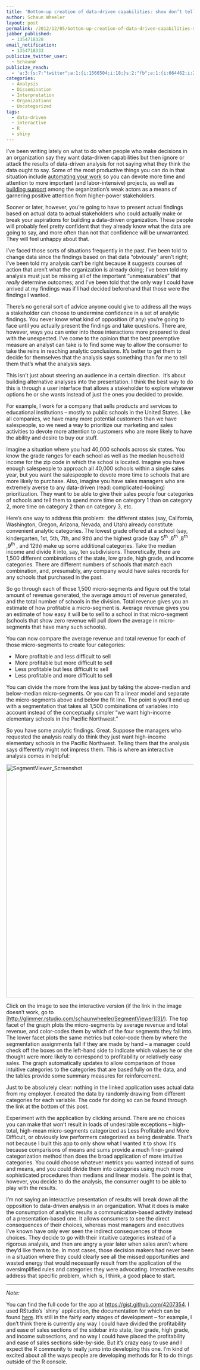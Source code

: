 ```yaml
---
title: 'Bottom-up creation of data-driven capabilities: show don’t tell'
author: Schaun Wheeler
layout: post
permalink: /2012/12/05/bottom-up-creation-of-data-driven-capabilities-show-dont-tell/
jabber_published:
  - 1354718328
email_notification:
  - 1354718333
publicize_twitter_user:
  - SchaunW
publicize_reach:
  - 'a:3:{s:7:"twitter";a:1:{i:1566504;i:18;}s:2:"fb";a:1:{i:664462;i:205;}s:2:"wp";a:1:{i:0;i:44;}}'
categories:
  - Analysis
  - Dissemination
  - Interpretation
  - Organizations
  - Uncategorized
tags:
  - data-driven
  - interactive
  - R
  - shiny
---
```

I’ve been writing lately on what to do when people who make decisions in an organization say they want data-driven capabilities but then ignore or attack the results of data-driven analysis for not saying what they think the data ought to say. Some of the most productive things you can do in that situation include [automating your work][1] so you can devote more time and attention to more important (and labor-intensive) projects, as well as [building support][2] among the organization’s weak actors as a means of garnering positive attention from higher-power stakeholders.<!--more-->

Sooner or later, however, you’re going to have to present actual findings based on actual data to actual stakeholders who could actually make or break your aspirations for building a data-driven organization. These people will probably feel pretty confident that they already know what the data are going to say, and more often than not that confidence will be unwarranted. They will feel unhappy about that.

I’ve faced those sorts of situations frequently in the past. I’ve been told to change data since the findings based on that data “obviously” aren’t right; I’ve been told my analysis can’t be right because it suggests courses of action that aren’t what the organization is already doing; I’ve been told my analysis must just be missing all of the important “unmeasurables” that *really* determine outcomes; and I’ve been told that the only way I could have arrived at my findings was if I had decided beforehand that those were the findings I wanted.

There’s no general sort of advice anyone could give to address all the ways a stakeholder can choose to undermine confidence in a set of analytic findings. You never know what kind of opposition (if any) you’re going to face until you actually present the findings and take questions. There are, however, ways you can enter into those interactions more prepared to deal with the unexpected. I’ve come to the opinion that the best preemptive measure an analyst can take is to find some way to allow the consumer to take the reins in reaching analytic conclusions. It’s better to get them to decide for themselves that the analysis says something than for me to tell them that’s what the analysis says.

This isn’t just about steering an audience in a certain direction.  It’s about building alternative analyses into the presentation. I think the best way to do this is through a user interface that allows a stakeholder to explore whatever options he or she wants instead of just the ones you decided to provide.

For example, I work for a company that sells products and services to educational institutions – mostly to public schools in the United States. Like all companies, we have many more potential customers than we have salespeople, so we need a way to prioritize our marketing and sales activities to devote more attention to customers who are more likely to have the ability and desire to buy our stuff.

Imagine a situation where you had 40,000 schools across six states. You know the grade ranges for each school as well as the median household income for the zip code in which the school is located. Imagine you have enough salespeople to approach all 40,000 schools within a single sales year, but you want the salespeople to devote more time to schools that are more likely to purchase. Also, imagine you have sales managers who are extremely averse to any data-driven (read: complicated-looking) prioritization. They want to be able to give their sales people four categories of schools and tell them to spend more time on category 1 than on category 2, more time on category 2 than on category 3, etc.

Here’s one way to address this problem:  the different states (say, California, Washington, Oregon, Arizona, Nevada, and Utah) already constitute convenient analytic categories. The lowest grade offered at a school (say, kindergarten, 1st, 5th, 7th, and 9th) and the highest grade (say 5<sup>th</sup> ,6<sup>th</sup> ,8<sup>th</sup> ,9<sup>th</sup> , and 12th) make up some additional categories. Take the median income and divide it into, say, ten subdivisions. Theoretically, there are 1,500 different combinations of the state, low grade, high grade, and income categories. There are different numbers of schools that match each combination, and, presumably, any company would have sales records for any schools that purchased in the past.

So go through each of those 1,500 micro-segments and figure out the total amount of revenue generated, the average amount of revenue generated, and the total number of schools in the division. Total revenue gives you an estimate of how profitable a micro-segment is. Average revenue gives you an estimate of how easy it will be to sell to a school in that micro-segment (schools that show zero revenue will pull down the average in micro-segments that have many such schools).

You can now compare the average revenue and total revenue for each of those micro-segments to create four categories:

*   More profitable and less difficult to sell
*   More profitable but more difficult to sell
*   Less profitable but less difficult to sell
*   Less profitable and more difficult to sell

You can divide the more from the less just by taking the above-median and below-median micro-segments. Or you can fit a linear model and separate the micro-segments above and below the fit line. The point is you’ll end up with a segmentation that takes all 1,500 combinations of variables into account instead of the conceptually simpler “we want high-income elementary schools in the Pacific Northwest.”

So you have some analytic findings. Great. Suppose the managers who requested the analysis really do think they just want high-income elementary schools in the Pacific Northwest. Telling them that the analysis says differently might not impress them. This is where an interactive analysis comes in helpful:

[<img class="alignnone size-full wp-image-326" alt="SegmentViewer_Screenshot" src="http://housesofstones.github.io/images/segmentviewer_screenshot.png" height="624" width="960" />][3]

Click on the image to see the interactive version (if the link in the image doesn&#8217;t work, go to [http://glimmer.rstudio.com/schaunwheeler/SegmentViewer][3]/). The top facet of the graph plots the micro-segments by average revenue and total revenue, and color-codes them by which of the four segments they fall into. The lower facet plots the same metrics but color-code them by where the segmentation assignments fall if they are made by hand – a manager could check off the boxes on the left-hand side to indicate which values he or she thought were more likely to correspond to profitability or relatively easy sales. The graph automatically updates to allow comparison of those intuitive categories to the categories that are based fully on the data, and the tables provide some summary measures for reinforcement.

Just to be absolutely clear: nothing in the linked application uses actual data from my employer. I created the data by randomly drawing from different categories for each variable. The code for doing so can be found through the link at the bottom of this post.

Experiment with the application by clicking around. There are no choices you can make that won’t result in loads of undesirable exceptions – high-total, high-mean micro-segments categorized as Less Profitable and More Difficult, or obviously low performers categorized as being desirable. That’s not because I built this app to only show what I wanted it to show. It’s because comparisons of means and sums provide a much finer-grained categorization method than does the broad application of more intuitive categories. You could choose whatever metrics you wanted instead of sums and means, and you could divide them into categories using much more sophisticated procedures than medians and linear models. The point is that, however, you decide to do the analysis, the consumer ought to be able to play with the results.

I’m not saying an interactive presentation of results will break down all the opposition to data-driven analysis in an organization. What it does is make the consumption of analytic results a communication-based activity instead of a presentation-based one. It allows consumers to see the direct consequences of their choices, whereas most managers and executives I’ve known have only ever seen the indirect consequences of those choices. They decide to go with their intuitive categories instead of a rigorous analysis, and then are angry a year later when sales aren’t where they’d like them to be. In most cases, those decision makers had never been in a situation where they could clearly see all the missed opportunities and wasted energy that would necessarily result from the application of the oversimplified rules and categories they were advocating. Interactive results address that specific problem, which is, I think, a good place to start.

* * *

*Note:*

You can find the full code for the app at <https://gist.github.com/4207354>. I used RStudio’s \`shiny\` application, the documentation for which can be found [here][4]. It’s still in the fairly early stages of development – for example, I don’t think there is currently any way I could have divided the profitability and ease of sales sections of the sidebar into state, low grade, high grade, and income subsections, and no way I could have placed the profitability and ease of sales sections side-by-side. But it’s crazy easy to use and I expect the R community to really jump into developing this one. I’m kind of excited about all the ways people are developing methods for R to do things outside of the R console.

 [1]: http://housesofstones.github.io/2012/11/15/bottom-up-creation-of-data-driven-capabilities-automate-your-work/
 [2]: http://housesofstones.github.io/2012/11/28/bottom-up-creation-of-data-driven-capabilities-weak-supporters-10-strong-support/
 [3]: http://glimmer.rstudio.com/schaunwheeler/SegmentViewer/
 [4]: http://www.rstudio.com/shiny/